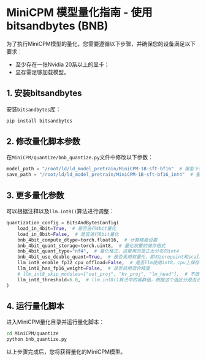 
# MiniCPM 模型量化指南 - 使用bitsandbytes (BNB)

为了执行MiniCPM模型的量化，您需要遵循以下步骤，并确保您的设备满足以下要求：
- 至少存在一张Nvidia 20系以上的显卡；
- 显存需足够加载模型。

## 1. 安装bitsandbytes

安装`bitsandbytes`库：

```bash
pip install bitsandbytes
```

## 2. 修改量化脚本参数

在`MiniCPM/quantize/bnb_quantize.py`文件中修改以下参数：

```python
model_path = "/root/ld/ld_model_pretrain/MiniCPM-1B-sft-bf16"  # 模型下载地址
save_path = "/root/ld/ld_model_pretrain/MiniCPM-1B-sft-bf16_int4"  # 量化模型保存地址
```

## 3. 更多量化参数

可以根据注释以及`llm.int8()`算法进行调整：

```python
quantization_config = BitsAndBytesConfig(
    load_in_4bit=True,  # 是否进行4bit量化
    load_in_8bit=False,  # 是否进行8bit量化
    bnb_4bit_compute_dtype=torch.float16,  # 计算精度设置
    bnb_4bit_quant_storage=torch.uint8,  # 量化权重的储存格式
    bnb_4bit_quant_type="nf4",  # 量化格式，这里用的是正太分布的int4
    bnb_4bit_use_double_quant=True,  # 是否采用双量化，即对zeropoint和scaling参数进行量化
    llm_int8_enable_fp32_cpu_offload=False,  # 是否llm使用int8，cpu上保存的参数使用fp32
    llm_int8_has_fp16_weight=False,  # 是否启用混合精度
    # llm_int8_skip_modules=["out_proj", "kv_proj", "lm_head"],  # 不进行量化的模块
    llm_int8_threshold=6.0,  # llm.int8()算法中的离群值，根据这个值区分是否进行量化
)
```

## 4. 运行量化脚本

进入MiniCPM量化目录并运行量化脚本：

```bash
cd MiniCPM/quantize
python bnb_quantize.py
```

以上步骤完成后，您将获得量化的MiniCPM模型。

